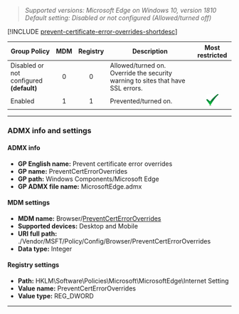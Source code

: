 <!-- ## Prevent certificate error overrides --> 

>*Supported versions: Microsoft Edge on Windows 10, version 1810*<br> 
>*Default setting:  Disabled or not configured (Allowed/turned off)*

[!INCLUDE [prevent-certificate-error-overrides-shortdesc](../shortdesc/prevent-certificate-error-overrides-shortdesc.md)]

|Group Policy  |MDM |Registry |Description |Most restricted |
|---|:---:|:---:|---|:---:|
|Disabled or not configured<br>**(default)** |0 |0 |Allowed/turned on. Override the security warning to sites that have SSL errors.  | |
|Enabled |1 |1 |Prevented/turned on.  |![Most restricted value](../images/check-gn.png) |
---

### ADMX info and settings
#### ADMX info
- **GP English name:** Prevent certificate error overrides
- **GP name:** PreventCertErrorOverrides
- **GP path:** Windows Components/Microsoft Edge
- **GP ADMX file name:** MicrosoftEdge.admx

#### MDM settings
- **MDM name:** Browser/[PreventCertErrorOverrides](https://docs.microsoft.com/en-us/windows/client-management/mdm/policy-csp-browser#browser-preventcerterroroverrides)
- **Supported devices:** Desktop and Mobile
- **URI full path:** ./Vendor/MSFT/Policy/Config/Browser/PreventCertErrorOverrides 
- **Data type:** Integer

#### Registry settings
- **Path:** HKLM\Software\Policies\Microsoft\MicrosoftEdge\Internet Setting
- **Value name:** PreventCertErrorOverrides
- **Value type:** REG_DWORD

<hr>
